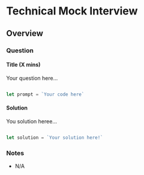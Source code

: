 # Technical Mock Interview

## Overview


### Question 

#### Title (X mins)

Your question here...

```js

let prompt = `Your code here`
```


#### Solution

You solution heree...

```js

let solution = `Your solution here!`
```


### Notes

* N/A